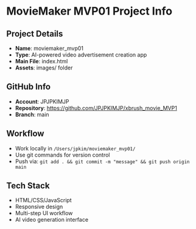 # MovieMaker MVP01 Project Info

## Project Details
- **Name**: moviemaker_mvp01  
- **Type**: AI-powered video advertisement creation app
- **Main File**: index.html
- **Assets**: images/ folder

## GitHub Info
- **Account**: JPJPKIMJP
- **Repository**: https://github.com/JPJPKIMJP/xbrush_movie_MVP1
- **Branch**: main

## Workflow
- Work locally in `/Users/jpkim/moviemaker_mvp01/`
- Use git commands for version control
- Push via: `git add . && git commit -m "message" && git push origin main`

## Tech Stack
- HTML/CSS/JavaScript
- Responsive design
- Multi-step UI workflow
- AI video generation interface